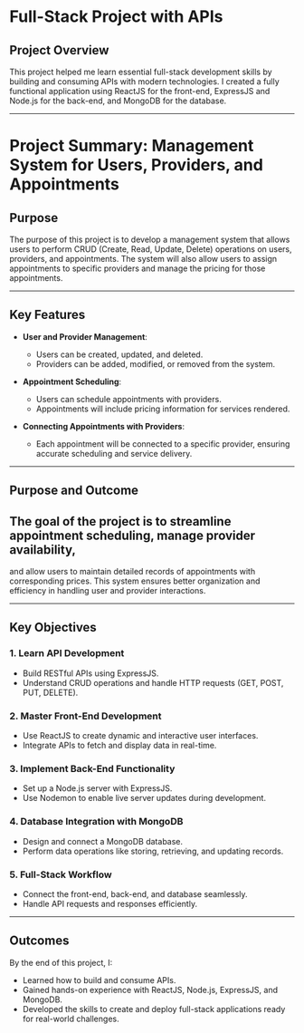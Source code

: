 # Full-Stack Project with APIs

## Project Overview

This project helped me learn essential full-stack development skills by building and consuming APIs with modern technologies.
I created a fully functional application using ReactJS for the front-end, ExpressJS and Node.js for the back-end, and MongoDB for the database.

---

# Project Summary: Management System for Users, Providers, and Appointments

## Purpose

The purpose of this project is to develop a management system that allows users to perform CRUD (Create, Read, Update, Delete) operations on users,
providers, and appointments. The system will also allow users to assign appointments to specific providers and manage the pricing for those appointments.

---

## Key Features

- **User and Provider Management**:

  - Users can be created, updated, and deleted.
  - Providers can be added, modified, or removed from the system.

- **Appointment Scheduling**:

  - Users can schedule appointments with providers.
  - Appointments will include pricing information for services rendered.

- **Connecting Appointments with Providers**:
  - Each appointment will be connected to a specific provider, ensuring accurate scheduling and service delivery.

---

## Purpose and Outcome

## The goal of the project is to streamline appointment scheduling, manage provider availability,

and allow users to maintain detailed records of appointments with corresponding prices.
This system ensures better organization and efficiency in handling user and provider interactions.

---

## Key Objectives

### 1. Learn API Development

- Build RESTful APIs using ExpressJS.
- Understand CRUD operations and handle HTTP requests (GET, POST, PUT, DELETE).

### 2. Master Front-End Development

- Use ReactJS to create dynamic and interactive user interfaces.
- Integrate APIs to fetch and display data in real-time.

### 3. Implement Back-End Functionality

- Set up a Node.js server with ExpressJS.
- Use Nodemon to enable live server updates during development.

### 4. Database Integration with MongoDB

- Design and connect a MongoDB database.
- Perform data operations like storing, retrieving, and updating records.

### 5. Full-Stack Workflow

- Connect the front-end, back-end, and database seamlessly.
- Handle API requests and responses efficiently.

---

## Outcomes

By the end of this project, I:

- Learned how to build and consume APIs.
- Gained hands-on experience with ReactJS, Node.js, ExpressJS, and MongoDB.
- Developed the skills to create and deploy full-stack applications ready for real-world challenges.
